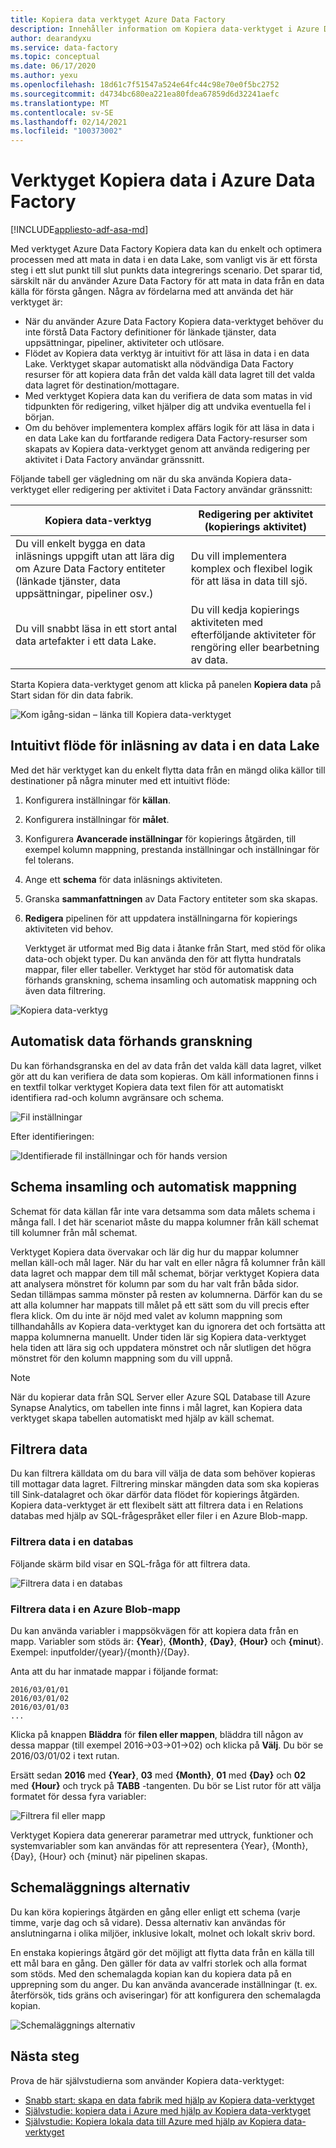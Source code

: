 ```yaml
---
title: Kopiera data verktyget Azure Data Factory
description: Innehåller information om Kopiera data-verktyget i Azure Data Factory UI
author: dearandyxu
ms.service: data-factory
ms.topic: conceptual
ms.date: 06/17/2020
ms.author: yexu
ms.openlocfilehash: 18d61c7f51547a524e64fc44c98e70e0f5bc2752
ms.sourcegitcommit: d4734bc680ea221ea80fdea67859d6d32241aefc
ms.translationtype: MT
ms.contentlocale: sv-SE
ms.lasthandoff: 02/14/2021
ms.locfileid: "100373002"
---
```

# <a name="copy-data-tool-in-azure-data-factory"></a>Verktyget Kopiera data i Azure Data Factory
[!INCLUDE[appliesto-adf-asa-md](includes/appliesto-adf-asa-md.md)]

Med verktyget Azure Data Factory Kopiera data kan du enkelt och optimera processen med att mata in data i en data Lake, som vanligt vis är ett första steg i ett slut punkt till slut punkts data integrerings scenario.  Det sparar tid, särskilt när du använder Azure Data Factory för att mata in data från en data källa för första gången. Några av fördelarna med att använda det här verktyget är:

- När du använder Azure Data Factory Kopiera data-verktyget behöver du inte förstå Data Factory definitioner för länkade tjänster, data uppsättningar, pipeliner, aktiviteter och utlösare. 
- Flödet av Kopiera data verktyg är intuitivt för att läsa in data i en data Lake. Verktyget skapar automatiskt alla nödvändiga Data Factory resurser för att kopiera data från det valda käll data lagret till det valda data lagret för destination/mottagare. 
- Med verktyget Kopiera data kan du verifiera de data som matas in vid tidpunkten för redigering, vilket hjälper dig att undvika eventuella fel i början.
- Om du behöver implementera komplex affärs logik för att läsa in data i en data Lake kan du fortfarande redigera Data Factory-resurser som skapats av Kopiera data-verktyget genom att använda redigering per aktivitet i Data Factory användar gränssnitt. 

Följande tabell ger vägledning om när du ska använda Kopiera data-verktyget eller redigering per aktivitet i Data Factory användar gränssnitt: 

| Kopiera data-verktyg | Redigering per aktivitet (kopierings aktivitet) |
| -------------- | -------------------------------------- |
| Du vill enkelt bygga en data inläsnings uppgift utan att lära dig om Azure Data Factory entiteter (länkade tjänster, data uppsättningar, pipeliner osv.) | Du vill implementera komplex och flexibel logik för att läsa in data till sjö. |
| Du vill snabbt läsa in ett stort antal data artefakter i ett data Lake. | Du vill kedja kopierings aktiviteten med efterföljande aktiviteter för rengöring eller bearbetning av data. |

Starta Kopiera data-verktyget genom att klicka på panelen **Kopiera data** på Start sidan för din data fabrik.

![Kom igång-sidan – länka till Kopiera data-verktyget](./media/doc-common-process/get-started-page.png)


## <a name="intuitive-flow-for-loading-data-into-a-data-lake"></a>Intuitivt flöde för inläsning av data i en data Lake
Med det här verktyget kan du enkelt flytta data från en mängd olika källor till destinationer på några minuter med ett intuitivt flöde:  

1. Konfigurera inställningar för **källan**.
2. Konfigurera inställningar för **målet**. 
3. Konfigurera **Avancerade inställningar** för kopierings åtgärden, till exempel kolumn mappning, prestanda inställningar och inställningar för fel tolerans. 
4. Ange ett **schema** för data inläsnings aktiviteten. 
5. Granska **sammanfattningen** av Data Factory entiteter som ska skapas. 
6. **Redigera** pipelinen för att uppdatera inställningarna för kopierings aktiviteten vid behov. 

   Verktyget är utformat med Big data i åtanke från Start, med stöd för olika data-och objekt typer. Du kan använda den för att flytta hundratals mappar, filer eller tabeller. Verktyget har stöd för automatisk data förhands granskning, schema insamling och automatisk mappning och även data filtrering.

![Kopiera data-verktyg](./media/copy-data-tool/copy-data-tool.png)

## <a name="automatic-data-preview"></a>Automatisk data förhands granskning
Du kan förhandsgranska en del av data från det valda käll data lagret, vilket gör att du kan verifiera de data som kopieras. Om käll informationen finns i en textfil tolkar verktyget Kopiera data text filen för att automatiskt identifiera rad-och kolumn avgränsare och schema.

![Fil inställningar](./media/copy-data-tool/file-format-settings.png)

Efter identifieringen:

![Identifierade fil inställningar och för hands version](./media/copy-data-tool/after-detection.png)

## <a name="schema-capture-and-automatic-mapping"></a>Schema insamling och automatisk mappning
Schemat för data källan får inte vara detsamma som data målets schema i många fall. I det här scenariot måste du mappa kolumner från käll schemat till kolumner från mål schemat.

Verktyget Kopiera data övervakar och lär dig hur du mappar kolumner mellan käll-och mål lager. När du har valt en eller några få kolumner från käll data lagret och mappar dem till mål schemat, börjar verktyget Kopiera data att analysera mönstret för kolumn par som du har valt från båda sidor. Sedan tillämpas samma mönster på resten av kolumnerna. Därför kan du se att alla kolumner har mappats till målet på ett sätt som du vill precis efter flera klick.  Om du inte är nöjd med valet av kolumn mappning som tillhandahålls av Kopiera data-verktyget kan du ignorera det och fortsätta att mappa kolumnerna manuellt. Under tiden lär sig Kopiera data-verktyget hela tiden att lära sig och uppdatera mönstret och når slutligen det högra mönstret för den kolumn mappning som du vill uppnå. 

> [!NOTE]
> När du kopierar data från SQL Server eller Azure SQL Database till Azure Synapse Analytics, om tabellen inte finns i mål lagret, kan Kopiera data verktyget skapa tabellen automatiskt med hjälp av käll schemat. 

## <a name="filter-data"></a>Filtrera data
Du kan filtrera källdata om du bara vill välja de data som behöver kopieras till mottagar data lagret. Filtrering minskar mängden data som ska kopieras till Sink-datalagret och ökar därför data flödet för kopierings åtgärden. Kopiera data-verktyget är ett flexibelt sätt att filtrera data i en Relations databas med hjälp av SQL-frågespråket eller filer i en Azure Blob-mapp. 

### <a name="filter-data-in-a-database"></a>Filtrera data i en databas
Följande skärm bild visar en SQL-fråga för att filtrera data.

![Filtrera data i en databas](./media/copy-data-tool/filter-data-in-database.png)

### <a name="filter-data-in-an-azure-blob-folder"></a>Filtrera data i en Azure Blob-mapp
Du kan använda variabler i mappsökvägen för att kopiera data från en mapp. Variabler som stöds är: **{Year**}, **{Month}**, **{Day}**, **{Hour}** och **{minut**}. Exempel: inputfolder/{year}/{month}/{Day}. 

Anta att du har inmatade mappar i följande format: 

```
2016/03/01/01
2016/03/01/02
2016/03/01/03
...
```

Klicka på knappen **Bläddra** för **filen eller mappen**, bläddra till någon av dessa mappar (till exempel 2016->03->01->02) och klicka på **Välj**. Du bör se 2016/03/01/02 i text rutan. 

Ersätt sedan **2016** med **{Year}**, **03** med **{Month}**, **01** med **{Day}** och **02** med **{Hour}** och tryck på **TABB** -tangenten. Du bör se List rutor för att välja formatet för dessa fyra variabler:

![Filtrera fil eller mapp](./media/copy-data-tool/filter-file-or-folder.png)

Verktyget Kopiera data genererar parametrar med uttryck, funktioner och systemvariabler som kan användas för att representera {Year}, {Month}, {Day}, {Hour} och {minut} när pipelinen skapas.

## <a name="scheduling-options"></a>Schemaläggnings alternativ
Du kan köra kopierings åtgärden en gång eller enligt ett schema (varje timme, varje dag och så vidare). Dessa alternativ kan användas för anslutningarna i olika miljöer, inklusive lokalt, molnet och lokalt skriv bord. 

En enstaka kopierings åtgärd gör det möjligt att flytta data från en källa till ett mål bara en gång. Den gäller för data av valfri storlek och alla format som stöds. Med den schemalagda kopian kan du kopiera data på en upprepning som du anger. Du kan använda avancerade inställningar (t. ex. återförsök, tids gräns och aviseringar) för att konfigurera den schemalagda kopian.

![Schemaläggnings alternativ](./media/copy-data-tool/scheduling-options.png)


## <a name="next-steps"></a>Nästa steg
Prova de här självstudierna som använder Kopiera data-verktyget:

- [Snabb start: skapa en data fabrik med hjälp av Kopiera data-verktyget](quickstart-create-data-factory-copy-data-tool.md)
- [Självstudie: kopiera data i Azure med hjälp av Kopiera data-verktyget](tutorial-copy-data-tool.md) 
- [Självstudie: Kopiera lokala data till Azure med hjälp av Kopiera data-verktyget](tutorial-hybrid-copy-data-tool.md)
